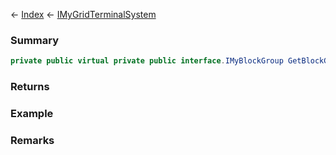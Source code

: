 ← [Index](Api-Index) ← [IMyGridTerminalSystem](Sandbox.ModAPI.Ingame.IMyGridTerminalSystem)

### Summary

```csharp
private public virtual private public interface.IMyBlockGroup GetBlockGroupWithName(string name)
```

### Returns

### Example

### Remarks

